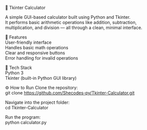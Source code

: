🧮 Tkinter Calculator

A simple GUI-based calculator built using Python and Tkinter. <br>
It performs basic arithmetic operations like addition, subtraction, multiplication, and division — all through a clean, minimal interface.

🚀 Features <br>
User-friendly interface <br>
Handles basic math operations <br>
Clear and responsive buttons <br>
Error handling for invalid operations <br>

🧰 Tech Stack<br>
Python 3 <br>
Tkinter (built-in Python GUI library)<br>

⚙️ How to Run
Clone the repository: <br>
git clone https://github.com/Shecodes-py/Tkinter-Calculator.git <br>

Navigate into the project folder: <br>
cd Tkinter-Calculator <br>

Run the program:<br>
python calculator.py
